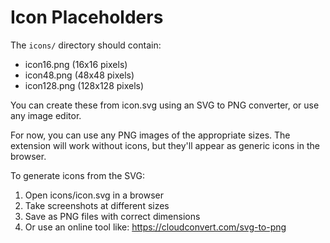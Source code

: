 # Icon Placeholders

The `icons/` directory should contain:

- icon16.png (16x16 pixels)
- icon48.png (48x48 pixels)
- icon128.png (128x128 pixels)

You can create these from icon.svg using an SVG to PNG converter, or use any image editor.

For now, you can use any PNG images of the appropriate sizes. The extension will work without icons, but they'll appear as generic icons in the browser.

To generate icons from the SVG:

1. Open icons/icon.svg in a browser
2. Take screenshots at different sizes
3. Save as PNG files with correct dimensions
4. Or use an online tool like: https://cloudconvert.com/svg-to-png
